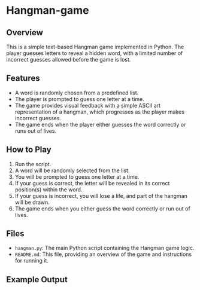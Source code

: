 # Hangman-game

## Overview
This is a simple text-based Hangman game implemented in Python. The player guesses letters to reveal a hidden word, with a limited number of incorrect guesses allowed before the game is lost.

## Features
- A word is randomly chosen from a predefined list.
- The player is prompted to guess one letter at a time.
- The game provides visual feedback with a simple ASCII art representation of a hangman, which progresses as the player makes incorrect guesses.
- The game ends when the player either guesses the word correctly or runs out of lives.

## How to Play
1. Run the script.
2. A word will be randomly selected from the list.
3. You will be prompted to guess one letter at a time.
4. If your guess is correct, the letter will be revealed in its correct position(s) within the word.
5. If your guess is incorrect, you will lose a life, and part of the hangman will be drawn.
6. The game ends when you either guess the word correctly or run out of lives.

## Files
- `hangman.py`: The main Python script containing the Hangman game logic.
- `README.md`: This file, providing an overview of the game and instructions for running it.

## Example Output
